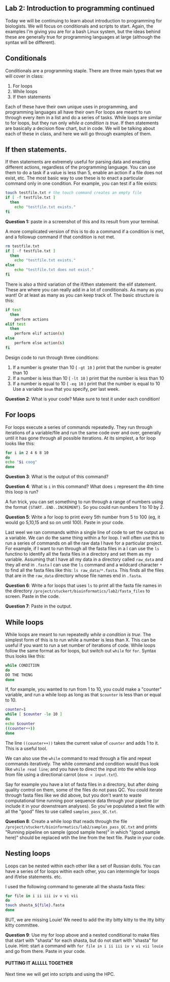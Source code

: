 ## Lab 2: Introduction to programming continued 

Today we will be continuing to learn about introduction to programming for biologists. We will focus on conditionals and scripts to start. Again, the examples I'm giving you are for a bash Linux system, but the ideas behind these are generally true for programming languages at large (although the syntax will be different).


## Conditionals

Conditionals are a programming staple. There are three main types that we will cover in class:

1. For loops
2. While loops
3. If then statements

Each of these have their own unique uses in programming, and programming languages all have their own
For loops are meant to run through every item in a list and do a series of tasks. While loops are similar to for loops, but they run only *while a condition is true*. If then statements are basically a decision flow chart, but in code. We will be talking about each of these in class, and here we will go through examples of them.

## If then statements.

If then statements are extremely useful for parsing data and enacting different actions, regardless of the programming language. You can use them to do a task if a value is less than 5, enable an action if a file does not exist, etc. The most basic way to use these is to enact a particular command only in one condition. For example, you can test if a file exists:

```bash
touch testfile.txt # the touch command creates an empty file
if [ -f testfile.txt ]
  then
    echo "testfile.txt exists."
fi
```

**Question 1:** paste in a screenshot of this and its result from your terminal.

A more complicated version of this is to do a command if a condition is met, and a followup command if that condition is not met.

```bash
rm testfile.txt
if [ -f testfile.txt ]
  then
    echo "testfile.txt exists."
else
    echo "testfile.txt does not exist."
fi
```

There is also a third variation of the if/then statement: the elif statement. These are where you can really add in a lot of conditionals. As many as you want! Or at least as many as you can keep track of. The basic structure is this:

```bash
if test
  then
    perform actions
elif test
  then
    perform elif action(s)
else
    perform else action(s)
fi
```

Design code to run through three conditions:
1. If a number is greater than 10 ( `-gt 10` ) print that the number is greater than 10
2. If a number is less than 10 ( `-lt 10` ) print that the number is less than 10
3. If a number is equal to 10 ( `-eq 10` ) print that the number is equal to 10
Use a variable `$num` that you specify, per last week.

**Question 2**: What is your code? Make sure to test it under each condition!

## For loops

For loops execute a series of commands repeatedly. They run through iterations of a variable/file and run the same code over and over, generally until it has gone through all possible iterations. At its simplest, a for loop looks like this:

```bash
for i in 2 4 6 8 10
do
echo "$i coog"
done
```

**Question 3**: What is the output of this command?

**Question 4**: What is `i` in this command? What does `i` represent the 4th time this loop is run?

A fun trick, you can set something to run through a range of numbers using the format `{START..END..INCREMENT}`. So you could run numbers 1 to 10 by 2.

**Question 5**: Write a for loop to print every 5th number from 5 to 100 (eg, it would go 5,10,15 and so on until 100). Paste in your code.

Last weel we ran commands within a single line of code to set the output as a variable. We can do the same thing within a for loop. I will often use this to run a series of commands on all the raw data I have for a particular project. For example, if I want to run through all the fasta files in a I can use the `ls` functino to identify all the fasta files in a directory and set them as my variable. Assuming that I have all my data in a directory called `raw_data` and they all end in `.fasta` I can use the `ls` command and a wildcard character `*` to find all the fasta files like this: `ls raw_data/*.fasta`. This finds all the files that are in the `raw_data` directory whose file names end in `.fasta`.

**Question 6**: Write a for loops that uses `ls` to print all the fasta file names in the directory `/project/stuckert/bioinformatics/lab2/fasta_files` to screen. Paste in the code. 

**Question 7**: Paste in the output.

## While loops

While loops are meant to run repeatedly *while a condition is true*. The simplest form of this is to run while  a number is less than X. This can be useful if you want to run a set number of iterations of code. While loops follow the same format as for loops, but switch out `while` for `for`. Syntax thus looks like this:

```bash
while CONDITION
do
DO THE THING
done
```

If, for example, you wanted to run from 1 to 10, you could make a "counter" variable, and run a while loop as long as that `$counter` is less than or equal to 10. 
```bash
counter=1
while [ $counter -le 10 ]
do
echo $counter
((counter++))
done
```

The line `((counter++))` takes the current value of `counter` and adds 1 to it. This is a useful tool.

We can also use the `while` command to read through a file and repeat commands iteratively. The while command and condition would thus look like `while read line`; and you have to direct the input into the while loop from file using a directional carrot (`done < input.txt`).

Say for example you have a lot of fasta files in a directory, but after doing quality control on them, some of the files do not pass QC. You could iterate through fasta files like we did above, but you don't want to waste computational time running poor sequence data through your pipeline (or include it in your downstream analyses). So you've populated a text file with all the "good" files to use called `samples_pass_QC.txt`.

**Question 8**: Create a while loop that reads through the file `/project/stuckert/bioinformatics/lab2/samples_pass_QC.txt` and prints "Running pipeline on sample (good sample here)" in which "(good sample here)" should be replaced wtih the line from the text file. Paste in your code.

## Nesting loops

Loops can be nested within each other like a set of Russian dolls. You can have a series of for loops within each other, you can intermingle for loops and if/else statements. etc. 

I used the following command to generate all the shasta fasta files:

```bash
for file in i ii iii iv v vi vii
do
touch shasta_${file}.fasta
done
```

BUT, we are missing Louie! We need to add the itty bitty kitty to the itty bitty kitty committee. 

**Question 9**: Use my for loop above and a nested conditional to make files that start with "shasta" for each shasta, but do not start with "shasta" for Louie. Hint: start a command with `for file in i ii iii iv v vi vii louie` and go from there. Paste in your code.

#### **PUTTING IT ALLLLL TOGETHER**


Next time we will get into scripts and using the HPC.
